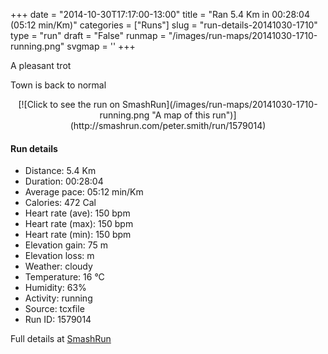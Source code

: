+++
date = "2014-10-30T17:17:00-13:00"
title = "Ran 5.4 Km in 00:28:04 (05:12 min/Km)"
categories = ["Runs"]
slug = "run-details-20141030-1710"
type = "run"
draft = "False"
runmap = "/images/run-maps/20141030-1710-running.png"
svgmap = '<polyline points="93 49, 100 39, 99 37, 100 33, 89 31, 69 35, 38 60, 36 61, 12 70, 8 71, 1 67, 0 65, 0 63, 24 48, 50 32, 64 39, 67 37, 71 36, 86 30, 90 31">'
+++

A pleasant trot   

Town is back to normal 



<!--more-->

<center>
[![Click to see the run on SmashRun](/images/run-maps/20141030-1710-running.png "A map of this run")](http://smashrun.com/peter.smith/run/1579014)
</center>

#### Run details

* Distance: 5.4 Km
* Duration: 00:28:04
* Average pace: 05:12 min/Km
* Calories: 472 Cal
* Heart rate (ave): 150 bpm
* Heart rate (max): 150 bpm
* Heart rate (min): 150 bpm
* Elevation gain: 75 m
* Elevation loss:  m
* Weather: cloudy
* Temperature: 16 &deg;C
* Humidity: 63%
* Activity: running
* Source: tcxfile
* Run ID: 1579014

Full details at [SmashRun](http://smashrun.com/peter.smith/run/1579014)